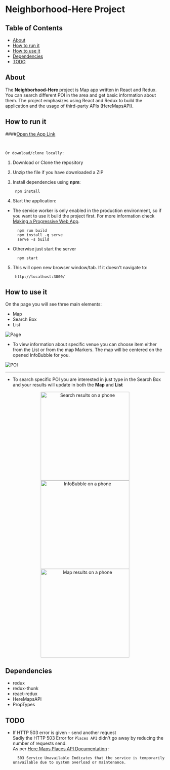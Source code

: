 # Neighborhood-Here Project

## Table of Contents

* [About](#about)
* [How to run it](#how-to-run-it)
* [How to use it](#how-to-use-it)
* [Dependencies](#dependencies)
* [TODO](#todo)

## About

The **Neighborhood-Here** project is Map app written in React and Redux. You can search different POI in the area and get basic information about them. The project emphasizes using React and Redux to build the application and the usage of third-party APIs (HereMapsAPI). 

## How to run it

####[Open the App Link](https://andyfv.github.io/neighborhood-map-here/)

<br>

```Or download/clone locally:```

1) Download or Clone the repository
2) Unzip the file if you have downloaded a ZIP
3) Install dependencies using **npm**:

        npm install

4) Start the application:

* The service worker is only enabled in the production environment, so if you want to use it build the project first. For more information check [Making a Progressive Web App](https://goo.gl/KwvDNy).

        npm run build
        npm install -g serve
        serve -s build

* Otherwise just start the server

        npm start

5) This will open new browser window/tab. If it doesn't navigate to:

        http://localhost:3000/

## How to use it

On the page you will see three main elements:

* Map
* Search Box
* List

![Page](public/screenshots/desktop.png)

* To view information about specific venue you can choose item either from the List or from the map Markers. The map will be centered on the opened InfoBubble for you.

![POI](public/screenshots/desktop_info.png)

***

* To search specific POI you are interested in just type in the Search Box and your results will update in both the **Map** and **List**

<p align="center">
        <img src="public/screenshots/iphone5_results.png" width="280" alt="Search results on a phone">
        <img src="public/screenshots/iphone5_info.png" width="280" alt="InfoBubble on a phone">
        <img src="public/screenshots/iphone5_map.png" width="280" alt="Map results on a phone">
</p>

## Dependencies

* redux
* redux-thunk
* react-redux
* HereMapsAPI
* PropTypes


## TODO


* If HTTP 503 error is given - send another request<br>
        Sadly the HTTP 503 Error for ```Places API``` didn't go away by reducing the number of requests send.<br>
        As per [Here Maps Places API Documentation](https://developer.here.com/documentation/places/topics/http-status-codes.html) :

        503 Service Unavailable	Indicates that the service is temporarily unavailable due to system overload or maintenance.

